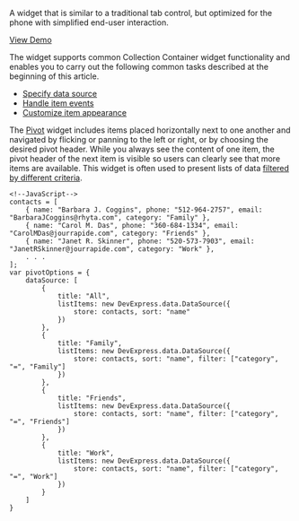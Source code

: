 <article data-show="Content/Applications/16_1/UIWidgets/dxPivot/markup.html,
        Content/Applications/16_1/UIWidgets/dxPivot/script.js">

A widget that is similar to a traditional tab control, but optimized for the phone with simplified end-user interaction.

<a href="http://js.devexpress.com/Demos/WidgetsGallery/#demo/navigationpivotpivotpivot/iphone/ios7/default/default" class="button orange small fix-width-155" style="margin-right: 20px;" target="_blank">View Demo</a>
    
The widget supports common Collection Container widget functionality and enables you to carry out the following common tasks described at the beginning of this article.

- [Specify data source](/concepts/10%20UI%20Widgets/10%20UI%20Widget%20Categories/10%20Collection%20Container%20Widgets/0%20Common%20Tasks/0%20Specify%20Data%20Source.md '/Documentation/Guide/UI_Widgets/UI_Widget_Categories/Collection_Container_Widgets/#Common_Tasks/Specify_Data_Source')  
- [Handle item events](/concepts/10%20UI%20Widgets/10%20UI%20Widget%20Categories/10%20Collection%20Container%20Widgets/0%20Common%20Tasks/1%20Handle%20Item%20Events.md '/Documentation/Guide/UI_Widgets/UI_Widget_Categories/Collection_Container_Widgets/#Common_Tasks/Handle_Item_Events')  
- [Customize item appearance](/concepts/10%20UI%20Widgets/10%20UI%20Widget%20Categories/10%20Collection%20Container%20Widgets/0%20Common%20Tasks/2%20Customize%20an%20Item%20Appearance '/Documentation/Guide/UI_Widgets/UI_Widget_Categories/Collection_Container_Widgets/#Common_Tasks/Customize_an_Item_Appearance')  

The [Pivot](/api-reference/10%20UI%20Widgets/dxPivot '/Documentation/ApiReference/UI_Widgets/dxPivot/') widget includes items placed horizontally next to one another and navigated by flicking or panning to the left or right, or by choosing the desired pivot header. While you always see the content of one item, the pivot header of the next item is visible so users can clearly see that more items are available. This widget is often used to present lists of data [filtered by different criteria](/concepts/30%20Data%20Layer/5%20Data%20Layer/2%20Reading%20Data/15%20Filtering '/Documentation/Guide/Data_Layer/Data_Layer/#Reading_Data/Filtering').

    <!--JavaScript-->
    contacts = [
        { name: "Barbara J. Coggins", phone: "512-964-2757", email: "BarbaraJCoggins@rhyta.com", category: "Family" },
        { name: "Carol M. Das", phone: "360-684-1334", email: "CarolMDas@jourrapide.com", category: "Friends" },
        { name: "Janet R. Skinner", phone: "520-573-7903", email: "JanetRSkinner@jourrapide.com", category: "Work" },
        . . .
    ];
    var pivotOptions = {
        dataSource: [
            {
                title: "All",
                listItems: new DevExpress.data.DataSource({
                    store: contacts, sort: "name"
                })
            },
            {
                title: "Family",
                listItems: new DevExpress.data.DataSource({
                    store: contacts, sort: "name", filter: ["category", "=", "Family"]
                })
            },
            {
                title: "Friends",
                listItems: new DevExpress.data.DataSource({
                    store: contacts, sort: "name", filter: ["category", "=", "Friends"]
                })
            },
            {
                title: "Work",
                listItems: new DevExpress.data.DataSource({
                    store: contacts, sort: "name", filter: ["category", "=", "Work"]
                })
            }
        ]
    }
 
</article>